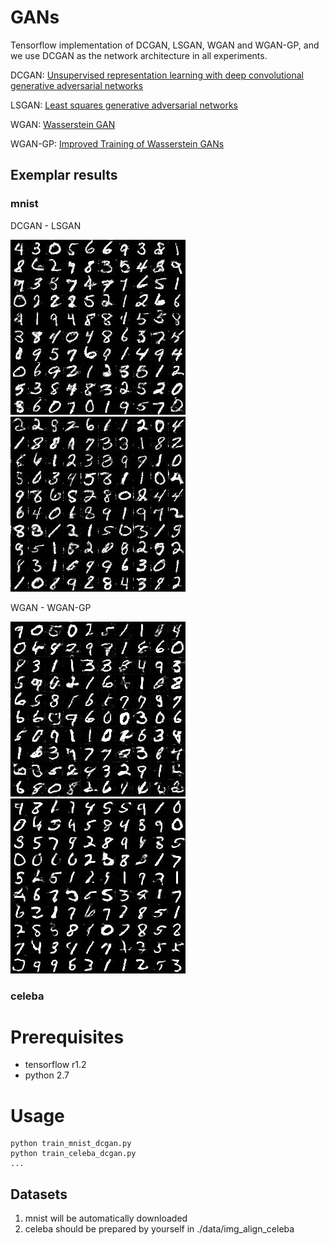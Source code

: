 # GANs

Tensorflow implementation of DCGAN, LSGAN, WGAN and WGAN-GP, and we use DCGAN as the network architecture in all experiments.

DCGAN: [Unsupervised representation learning with deep convolutional generative adversarial networks](https://arxiv.org/abs/1511.06434) 

LSGAN: [Least squares generative adversarial networks](https://pdfs.semanticscholar.org/0bbc/35bdbd643fb520ce349bdd486ef2c490f1fc.pdf)

WGAN: [Wasserstein GAN](https://arxiv.org/abs/1701.07875)

WGAN-GP: [Improved Training of Wasserstein GANs](http://arxiv.org/abs/1704.00028)

## Exemplar results

### mnist 
DCGAN - LSGAN

![alt DCGAN](./pics/mnist_dcgan_Epoch_25.jpg) ![](./pics/mnist_lsgan_Epoch_25.jpg)

WGAN - WGAN-GP

![](./pics/mnist_wgan_Epoch_25.jpg) ![](./pics/mnist_wgan_gp_Epoch_25.jpg)

### celeba

# Prerequisites
- tensorflow r1.2
- python 2.7

# Usage
```
python train_mnist_dcgan.py
python train_celeba_dcgan.py
...
```

## Datasets
1. mnist will be automatically downloaded
2. celeba should be prepared by yourself in ./data/img_align_celeba